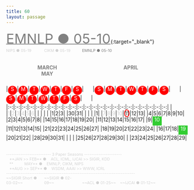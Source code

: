 ```yaml
---
title: 60
layout: passage
---
```


[<span style="color:gray; font-size:28pt">EMNLP &#9679; 05-10</span>](#){:target="_blank"}
<br>
<span style="color:lightgray;width:100px;display:inline-block;text-align:left;font-size:8pt">NIPS &#9679; 05-19</span>
<span style="color:lightgray;width:100px;display:inline-block;text-align:left;font-size:8pt">CIKM &#9679; 05-19</span>
<span style="color:gray;width:100px;display:inline-block;text-align:left;font-size:8pt">EMNLP &#9679; 05-10</span>
<br>
<br>

<span style="color:gray;font-weight:bold;width:225px;display:inline-block;text-align:center">MARCH</span>
<span style="color:gray;font-weight:bold;width:225px;display:inline-block;text-align:center">APRIL</span>
<span style="color:gray;font-weight:bold;width:225px;display:inline-block;text-align:center">MAY</span>

|<span style="background-color:red;color:white;border-radius:50%;width:25px;height:25px;display:inline-block;text-align:center;font-weight:normal">S</span>|<span style="background-color:red;color:white;border-radius:50%;width:25px;height:25px;display:inline-block;text-align:center;font-weight:normal">M</span>|<span style="background-color:red;color:white;border-radius:50%;width:25px;height:25px;display:inline-block;text-align:center;font-weight:normal">T</span>|<span style="background-color:red;color:white;border-radius:50%;width:25px;height:25px;display:inline-block;text-align:center;font-weight:normal">W</span>|<span style="background-color:red;color:white;border-radius:50%;width:25px;height:25px;display:inline-block;text-align:center;font-weight:normal">T</span>|<span style="background-color:red;color:white;border-radius:50%;width:25px;height:25px;display:inline-block;text-align:center;font-weight:normal">F</span>|<span style="background-color:red;color:white;border-radius:50%;width:25px;height:25px;display:inline-block;text-align:center;font-weight:normal">S</span>|<span style="color:white;border-radius:50%;width:25px;height:25px;display:inline-block;text-align:center;font-weight:normal"> </span>|<span style="background-color:red;color:white;border-radius:50%;width:25px;height:25px;display:inline-block;text-align:center;font-weight:normal">S</span>|<span style="background-color:red;color:white;border-radius:50%;width:25px;height:25px;display:inline-block;text-align:center;font-weight:normal">M</span>|<span style="background-color:red;color:white;border-radius:50%;width:25px;height:25px;display:inline-block;text-align:center;font-weight:normal">T</span>|<span style="background-color:red;color:white;border-radius:50%;width:25px;height:25px;display:inline-block;text-align:center;font-weight:normal">W</span>|<span style="background-color:red;color:white;border-radius:50%;width:25px;height:25px;display:inline-block;text-align:center;font-weight:normal">T</span>|<span style="background-color:red;color:white;border-radius:50%;width:25px;height:25px;display:inline-block;text-align:center;font-weight:normal">F</span>|<span style="background-color:red;color:white;border-radius:50%;width:25px;height:25px;display:inline-block;text-align:center;font-weight:normal">S</span>|<span style="color:white;border-radius:50%;width:25px;height:25px;display:inline-block;text-align:center;font-weight:normal"> </span>|<span style="background-color:red;color:white;border-radius:50%;width:25px;height:25px;display:inline-block;text-align:center;font-weight:normal">S</span>|<span style="background-color:red;color:white;border-radius:50%;width:25px;height:25px;display:inline-block;text-align:center;font-weight:normal">M</span>|<span style="background-color:red;color:white;border-radius:50%;width:25px;height:25px;display:inline-block;text-align:center;font-weight:normal">T</span>|<span style="background-color:red;color:white;border-radius:50%;width:25px;height:25px;display:inline-block;text-align:center;font-weight:normal">W</span>|<span style="background-color:red;color:white;border-radius:50%;width:25px;height:25px;display:inline-block;text-align:center;font-weight:normal">T</span>|<span style="background-color:red;color:white;border-radius:50%;width:25px;height:25px;display:inline-block;text-align:center;font-weight:normal">F</span>|<span style="background-color:red;color:white;border-radius:50%;width:25px;height:25px;display:inline-block;text-align:center;font-weight:normal">S</span>|<span style="color:red;width:25px;display:inline-block;text-align:center;font-weight:normal"> </span>|
|:-:|:-:|:-:|:-:|:-:|:-:|:-:|:-:|:-:|:-:|:-:|:-:|:-:|:-:|:-:|:-:|:-:|:-:|:-:|:-:|:-:|:-:|:-:|
| |<span style="color:lightgray">1</span>|<span style="color:lightgray">2</span>|<span style="color:lightgray">3</span>|<span style="color:lightgray">4</span>|<span style="color:lightgray">5</span>|<span style="color:lightgray">6</span>| | | | | |1|2|3| |30|31| | | | |1|
|<span style="color:lightgray">7</span>|<span style="color:lightgray">8</span>|<span style="color:lightgray">9</span>|<span style="color:lightgray">10</span>|<span style="border-radius:50%;width:25px;height:25px;border:2px solid red;">11</span>|12|13| |4|5|6|7|8|9|10| |2|3|4|5|6|7|8|
|14|15|16|17|18|19|20| |11|12|13|14|15|16|17| |9|<span style="background-color:limegreen;display:inline-block;width:25px;height:25px;text-align:center;color:white">10</span>|11|12|13|14|15|
|21|22|23|24|25|26|27| |18|19|20|21|22|23|24| |16|17|18|<span style="background-color:limegreen;display:inline-block;width:25px;height:25px;text-align:center;color:white">19</span>|20|21|22|
|28|29|30|31| | | | |25|26|27|28|29|30| | |23|24|25|26|27|28|29|


<br>
<span style="color:lightgray;font-size:8pt">------------------------- 3 Paper Seasons ---------------------</span>
<br>
<span style="color:lightgray;font-size:8pt">&nbsp;&nbsp; **JAN >> FEB**  &#9679; &nbsp;&nbsp; ACL, ICML, IJCAI >> SIGIR, KDD</span>
<br>
<span style="color:lightgray;font-size:8pt">&nbsp;&nbsp; **&nbsp;&nbsp;&nbsp;&nbsp;&nbsp;&nbsp;&nbsp;&nbsp;&nbsp;&nbsp;MAY**  &#9679; &nbsp;&nbsp; EMNLP, CIKM, NIPS</span>
<br>
<span style="color:lightgray;font-size:8pt">&nbsp;&nbsp; **AUG >> SEP** &#9679; &nbsp;&nbsp; WSDM, AAAI >> WWW, ICRL</span>
<br>
<span style="color:lightgray;font-size:8pt"> ------------------------------------------------------------------------ </span>
<br>
<span style="color:lightgray;width:100px;display:inline-block;text-align:left;font-size:8pt">~~SIGIR Short &#9679; 03-02~~</span>
<span style="color:lightgray;width:100px;display:inline-block;text-align:left;font-size:8pt">~~SIGIR &#9679; 02-09~~</span>
<span style="color:lightgray;width:100px;display:inline-block;text-align:left;font-size:8pt">~~ACL &#9679; 01-25~~</span>
<span style="color:lightgray;width:100px;display:inline-block;text-align:left;font-size:8pt">~~IJCAI &#9679; 01-12~~</span>
<br>
